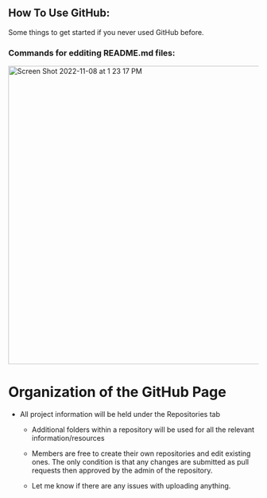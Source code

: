 ## How To Use GitHub:
Some things to get started if you never used GitHub before. 
### Commands for edditing README.md files:
<img width="600" alt="Screen Shot 2022-11-08 at 1 23 17 PM" src="https://user-images.githubusercontent.com/73149111/200645011-4929bc00-251f-4ac0-a1f7-3db1dff54a0b.png">


# Organization of the GitHub Page
- All project information will be held under the Repositories tab
  - Additional folders within a repository will be used for all the relevant information/resources
  - Members are free to create their own repositories and edit existing ones. The only condition is that any changes are submitted as pull requests then approved by the admin of the repository. 

  - Let me know if there are any issues with uploading anything.
  
  
 






